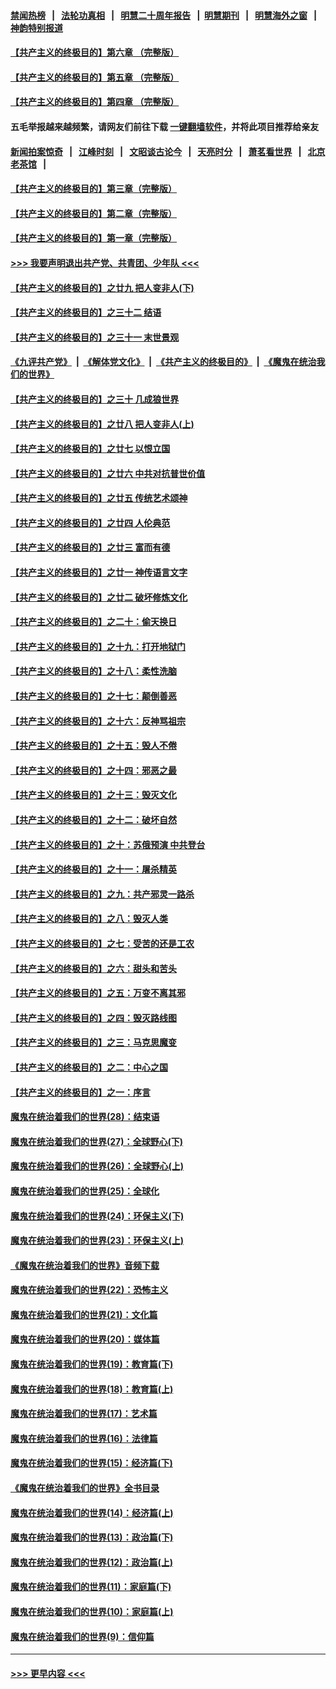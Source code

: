 #### [禁闻热榜](热点新闻.md?=0)  &nbsp;&nbsp;|&nbsp;&nbsp; [法轮功真相](https://github.com/gfw-breaker/truth/blob/master/README.md?=0) &nbsp;&nbsp;|&nbsp;&nbsp; [明慧二十周年报告](https://github.com/gfw-breaker/mh-reports/blob/master/README.md?=0) &nbsp;&nbsp;|&nbsp;&nbsp;[明慧期刊](https://github.com/gfw-breaker/mh-qikan) &nbsp;&nbsp;|&nbsp;&nbsp; [明慧海外之窗](https://github.com/gfw-breaker/mh-news/blob/master/README.md?=0) &nbsp;&nbsp;|&nbsp;&nbsp; [神韵特别报道](https://github.com/gfw-breaker/mh-news/blob/master/shenyun.md?=0)
#### [【共产主义的终极目的】第六章 （完整版）](../pages/nsc422/n11428913.md?t=03092132) 
#### [【共产主义的终极目的】第五章 （完整版）](../pages/nsc422/n11428912.md?t=03092132) 
#### [【共产主义的终极目的】第四章 （完整版）](../pages/nsc422/n11428907.md?t=03092132) 
#### 五毛举报越来越频繁，请网友们前往下载 [一键翻墙软件](https://github.com/gfw-breaker/ssr-accounts)，并将此项目推荐给亲友
#### [新闻拍案惊奇](https://github.com/gfw-breaker/banned-news/blob/master/pages/link4.md) &nbsp;&nbsp;|&nbsp;&nbsp; [江峰时刻](https://github.com/gfw-breaker/banned-news/blob/master/pages/link4.md) &nbsp;&nbsp;|&nbsp;&nbsp; [文昭谈古论今](https://github.com/gfw-breaker/banned-news/blob/master/pages/link4.md) &nbsp;&nbsp;|&nbsp;&nbsp; [天亮时分](https://github.com/gfw-breaker/banned-news/blob/master/pages/link4.md) &nbsp;&nbsp;|&nbsp;&nbsp; [萧茗看世界](https://github.com/gfw-breaker/banned-news/blob/master/pages/link4.md) &nbsp;&nbsp;|&nbsp;&nbsp; [北京老茶馆](https://github.com/gfw-breaker/banned-news/blob/master/pages/link4.md) &nbsp;&nbsp;|&nbsp;&nbsp; 
#### [【共产主义的终极目的】第三章（完整版）](../pages/nsc422/n11428848.md?t=03092132) 
#### [【共产主义的终极目的】第二章（完整版）](../pages/nsc422/n11428831.md?t=03092132) 
#### [【共产主义的终极目的】第一章（完整版）](../pages/nsc422/n11417651.md?t=03092132) 
#### [>>> 我要声明退出共产党、共青团、少年队 <<<](https://github.com/begood0513/goodnews/blob/master/quit/letter.md) 
#### [【共产主义的终极目的】之廿九 把人变非人(下)](../pages/nsc422/n11344140.md?t=03092132) 
#### [【共产主义的终极目的】之三十二 结语](../pages/nsc422/n11360535.md?t=03092132) 
#### [【共产主义的终极目的】之三十一 末世景观](../pages/nsc422/n11351129.md?t=03092132) 
#### [《九评共产党》](https://github.com/begood0513/9ping.md/blob/master/README.md) &nbsp;|&nbsp; [《解体党文化》](../../../../jtdwh.md/blob/master/README.md)  &nbsp;|&nbsp; [《共产主义的终极目的》](../../../../gczydzjmd.md/blob/master/README.md) &nbsp;|&nbsp; [《魔鬼在统治我们的世界》](../../../../mgztzwmdsj.md/blob/master/README.md) 
#### [【共产主义的终极目的】之三十 几成狼世界](../pages/nsc422/n11348280.md?t=03092132) 
#### [【共产主义的终极目的】之廿八 把人变非人(上)](../pages/nsc422/n11340492.md?t=03092132) 
#### [【共产主义的终极目的】之廿七 以恨立国](../pages/nsc422/n11336944.md?t=03092132) 
#### [【共产主义的终极目的】之廿六 中共对抗普世价值](../pages/nsc422/n11324785.md?t=03092132) 
#### [【共产主义的终极目的】之廿五 传统艺术颂神](../pages/nsc422/n11296396.md?t=03092132) 
#### [【共产主义的终极目的】之廿四 人伦典范](../pages/nsc422/n11296397.md?t=03092132) 
#### [【共产主义的终极目的】之廿三 富而有德](../pages/nsc422/n11283598.md?t=03092132) 
#### [【共产主义的终极目的】之廿一 神传语言文字](../pages/nsc422/n11263265.md?t=03092132) 
#### [【共产主义的终极目的】之廿二 破坏修炼文化](../pages/nsc422/n11245728.md?t=03092132) 
#### [【共产主义的终极目的】之二十：偷天换日](../pages/nsc422/n11238846.md?t=03092132) 
#### [【共产主义的终极目的】之十九：打开地狱门](../pages/nsc422/n11206376.md?t=03092132) 
#### [【共产主义的终极目的】之十八：柔性洗脑](../pages/nsc422/n11199994.md?t=03092132) 
#### [【共产主义的终极目的】之十七：颠倒善恶](../pages/nsc422/n11179782.md?t=03092132) 
#### [【共产主义的终极目的】之十六：反神骂祖宗](../pages/nsc422/n11166798.md?t=03092132) 
#### [【共产主义的终极目的】之十五：毁人不倦](../pages/nsc422/n11166792.md?t=03092132) 
#### [【共产主义的终极目的】之十四：邪恶之最](../pages/nsc422/n11150249.md?t=03092132) 
#### [【共产主义的终极目的】之十三：毁灭文化](../pages/nsc422/n11135227.md?t=03092132) 
#### [【共产主义的终极目的】之十二：破坏自然](../pages/nsc422/n11135214.md?t=03092132) 
#### [【共产主义的终极目的】之十：苏俄预演 中共登台](../pages/nsc422/n11118424.md?t=03092132) 
#### [【共产主义的终极目的】之十一：屠杀精英](../pages/nsc422/n11118442.md?t=03092132) 
#### [【共产主义的终极目的】之九：共产邪灵一路杀](../pages/nsc422/n11114139.md?t=03092132) 
#### [【共产主义的终极目的】之八：毁灭人类](../pages/nsc422/n11108503.md?t=03092132) 
#### [【共产主义的终极目的】之七：受苦的还是工农](../pages/nsc422/n11101809.md?t=03092132) 
#### [【共产主义的终极目的】之六：甜头和苦头](../pages/nsc422/n11096971.md?t=03092132) 
#### [【共产主义的终极目的】之五：万变不离其邪](../pages/nsc422/n11091285.md?t=03092132) 
#### [【共产主义的终极目的】之四：毁灭路线图](../pages/nsc422/n11086284.md?t=03092132) 
#### [【共产主义的终极目的】之三：马克思魔变](../pages/nsc422/n11061941.md?t=03092132) 
#### [【共产主义的终极目的】之二：中心之国](../pages/nsc422/n11047728.md?t=03092132) 
#### [【共产主义的终极目的】之一：序言](../pages/nsc422/n11086077.md?t=03092132) 
#### [魔鬼在统治着我们的世界(28)：结束语](../pages/nsc422/n10936246.md?t=03092132) 
#### [魔鬼在统治着我们的世界(27)：全球野心(下)](../pages/nsc422/n10928319.md?t=03092132) 
#### [魔鬼在统治着我们的世界(26)：全球野心(上)](../pages/nsc422/n10900318.md?t=03092132) 
#### [魔鬼在统治着我们的世界(25)：全球化](../pages/nsc422/n10788205.md?t=03092132) 
#### [魔鬼在统治着我们的世界(24)：环保主义(下)](../pages/nsc422/n10695307.md?t=03092132) 
#### [魔鬼在统治着我们的世界(23)：环保主义(上)](../pages/nsc422/n10688613.md?t=03092132) 
#### [《魔鬼在统治着我们的世界》音频下载](../pages/nsc422/n10635553.md?t=03092132) 
#### [魔鬼在统治着我们的世界(22)：恐怖主义](../pages/nsc422/n10614727.md?t=03092132) 
#### [魔鬼在统治着我们的世界(21)：文化篇](../pages/nsc422/n10597706.md?t=03092132) 
#### [魔鬼在统治着我们的世界(20)：媒体篇](../pages/nsc422/n10586579.md?t=03092132) 
#### [魔鬼在统治着我们的世界(19)：教育篇(下)](../pages/nsc422/n10564808.md?t=03092132) 
#### [魔鬼在统治着我们的世界(18)：教育篇(上)](../pages/nsc422/n10526970.md?t=03092132) 
#### [魔鬼在统治着我们的世界(17)：艺术篇](../pages/nsc422/n10499093.md?t=03092132) 
#### [魔鬼在统治着我们的世界(16)：法律篇](../pages/nsc422/n10485969.md?t=03092132) 
#### [魔鬼在统治着我们的世界(15)：经济篇(下)](../pages/nsc422/n10469975.md?t=03092132) 
#### [《魔鬼在统治着我们的世界》全书目录](../pages/nsc422/n10464261.md?t=03092132) 
#### [魔鬼在统治着我们的世界(14)：经济篇(上)](../pages/nsc422/n10457370.md?t=03092132) 
#### [魔鬼在统治着我们的世界(13)：政治篇(下)](../pages/nsc422/n10448270.md?t=03092132) 
#### [魔鬼在统治着我们的世界(12)：政治篇(上)](../pages/nsc422/n10444576.md?t=03092132) 
#### [魔鬼在统治着我们的世界(11)：家庭篇(下)](../pages/nsc422/n10440961.md?t=03092132) 
#### [魔鬼在统治着我们的世界(10)：家庭篇(上)](../pages/nsc422/n10435448.md?t=03092132) 
#### [魔鬼在统治着我们的世界(9)：信仰篇](../pages/nsc422/n10432159.md?t=03092132) 

----
#### [ >>> 更早内容 <<< ](../indexes/nsc422-earlier.md)
